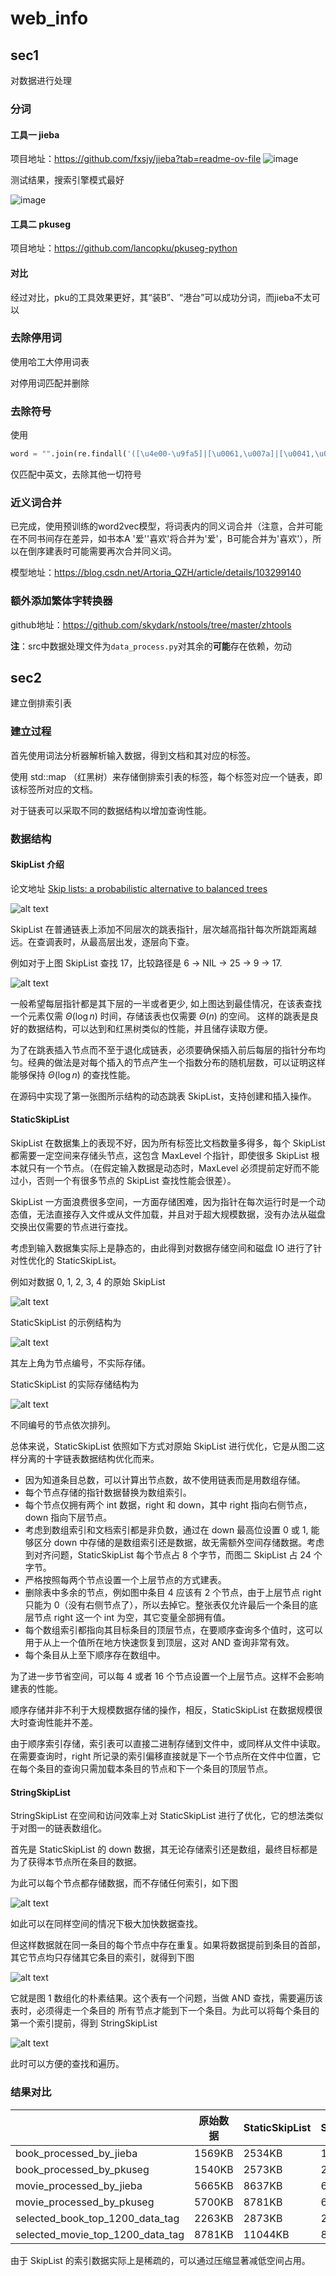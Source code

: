 # web_info
## sec1
对数据进行处理
### 分词
#### 工具一 jieba
项目地址：https://github.com/fxsjy/jieba?tab=readme-ov-file
![image](./others/1.png)

测试结果，搜索引擎模式最好

![image](./others/2.png)
#### 工具二 pkuseg
项目地址：https://github.com/lancopku/pkuseg-python

#### 对比
经过对比，pku的工具效果更好，其“装B”、“港台”可以成功分词，而jieba不太可以


### 去除停用词
使用哈工大停用词表

对停用词匹配并删除
### 去除符号
使用
```python
word = "".join(re.findall('([\u4e00-\u9fa5]|[\u0061,\u007a]|[\u0041,\u005a])+', word, re.S))
```
仅匹配中英文，去除其他一切符号
### 近义词合并
已完成，使用预训练的word2vec模型，将词表内的同义词合并（注意，合并可能在不同书间存在差异，如书本A '爱''喜欢'将合并为'爱'，B可能合并为'喜欢'），所以在倒序建表时可能需要再次合并同义词。

模型地址：https://blog.csdn.net/Artoria_QZH/article/details/103299140
### 额外添加繁体字转换器
github地址：https://github.com/skydark/nstools/tree/master/zhtools

**注**：src中数据处理文件为`data_process.py`对其余的**可能**存在依赖，勿动

## sec2
建立倒排索引表

### 建立过程

首先使用词法分析器解析输入数据，得到文档和其对应的标签。

使用 std::map （红黑树）来存储倒排索引表的标签，每个标签对应一个链表，即该标签所对应的文档。

对于链表可以采取不同的数据结构以增加查询性能。

### 数据结构

#### SkipList 介绍
论文地址 [Skip lists: a probabilistic alternative to balanced trees](https://dl.acm.org/doi/10.1145/78973.78977)

![alt text](others/3.png)

SkipList 在普通链表上添加不同层次的跳表指针，层次越高指针每次所跳距离越远。在查调表时，从最高层出发，逐层向下查。

例如对于上图 SkipList 查找 17，比较路径是 6 -> NIL -> 25 -> 9 -> 17.

![alt text](others/4.png)

一般希望每层指针都是其下层的一半或者更少, 如上图达到最佳情况，在该表查找一个元素仅需 $\Theta(\log n)$ 时间，存储该表也仅需要 $\Theta(n)$ 的空间。 这样的跳表是良好的数据结构，可以达到和红黑树类似的性能，并且储存读取方便。

为了在跳表插入节点而不至于退化成链表，必须要确保插入前后每层的指针分布均匀。经典的做法是对每个插入的节点产生一个指数分布的随机层数，可以证明这样能够保持 $\Theta(\log n)$ 的查找性能。

在源码中实现了第一张图所示结构的动态跳表 SkipList，支持创建和插入操作。

#### **StaticSkipList**

SkipList 在数据集上的表现不好，因为所有标签比文档数量多得多，每个 SkipList 都需要一定空间来存储头节点，这包含 MaxLevel 个指针，即使很多 SkipList 根本就只有一个节点。（在假定输入数据是动态时，MaxLevel 必须提前定好而不能过小，否则一个有很多节点的 SkipList 查找性能会很差）。

SkipList 一方面浪费很多空间，一方面存储困难，因为指针在每次运行时是一个动态值，无法直接存入文件或从文件加载，并且对于超大规模数据，没有办法从磁盘交换出仅需要的节点进行查找。

考虑到输入数据集实际上是静态的，由此得到对数据存储空间和磁盘 IO 进行了针对性优化的 StaticSkipList。

例如对数据 0, 1, 2, 3, 4 的原始 SkipList

![alt text](others/5.png)


StaticSkipList 的示例结构为

![alt text](others/6.png)

其左上角为节点编号，不实际存储。

StaticSkipList 的实际存储结构为

![alt text](others/7.png)

不同编号的节点依次排列。

总体来说，StaticSkipList 依照如下方式对原始 SkipList 进行优化，它是从图二这样分离的十字链表数据结构优化而来。

- 因为知道条目总数，可以计算出节点数，故不使用链表而是用数组存储。
- 每个节点存储的指针数据替换为数组索引。
- 每个节点仅拥有两个 int 数据，right 和 down，其中 right 指向右侧节点，down 指向下层节点。
- 考虑到数组索引和文档索引都是非负数，通过在 down 最高位设置 0 或 1, 能够区分 down 中存储的是数组索引还是数据，故无需额外空间存储数据。考虑到对齐问题，StaticSkipList 每个节点占 8 个字节，而图二 SkipList 占 24 个字节。
- 严格按照每两个节点设置一个上层节点的方式建表。
- 删除表中多余的节点，例如图中条目 4 应该有 2 个节点，由于上层节点 right 只能为 0（没有右侧节点了），所以去掉它。整张表仅允许最后一个条目的底层节点 right 这一个 int 为空，其它变量全部拥有值。
- 每个数组索引都指向其目标条目的顶层节点，在要顺序查询多个值时，这可以用于从上一个值所在地方快速恢复到顶层，这对 AND 查询非常有效。
- 每个条目从上至下顺序存在数组中。

为了进一步节省空间，可以每 4 或者 16 个节点设置一个上层节点。这样不会影响建表的性能。

顺序存储并非不利于大规模数据存储的操作，相反，StaticSkipList 在数据规模很大时查询性能并不差。

由于顺序索引存储，索引表可以直接二进制存储到文件中，或同样从文件中读取。在需要查询时，right 所记录的索引偏移直接就是下一个节点所在文件中位置，它在每个条目的查询只需加载本条目的节点和下一个条目的顶层节点。

#### **StringSkipList**

StringSkipList 在空间和访问效率上对 StaticSkipList 进行了优化，它的想法类似于对图一的链表数组化。

首先是 StaticSkipList 的 down 数据，其无论存储索引还是数组，最终目标都是为了获得本节点所在条目的数据。

为此可以每个节点都存储数据，而不存储任何索引，如下图

![alt text](others/8.png)

如此可以在同样空间的情况下极大加快数据查找。

但这样数据就在同一条目的每个节点中存在重复。如果将数据提前到条目的首部，其它节点均只存储其它条目的索引，就得到下图

![alt text](others/9.png)

它就是图 1 数组化的朴素结果。这个表有一个问题，当做 AND 查找，需要遍历该表时，必须得走一个条目的
所有节点才能到下一个条目。为此可以将每个条目的第一个索引提前，得到 StringSkipList

![alt text](others/10.png)

此时可以方便的查找和遍历。

### 结果对比

||原始数据|StaticSkipList|StringSkipList|
|---|---|---|---|
|book_processed_by_jieba|1569KB|2534KB|1980KB|
|book_processed_by_pkuseg|1540KB|2573KB|2005KB|
|movie_processed_by_jieba|5665KB|8637KB|6700KB|
|movie_processed_by_pkuseg|5700KB|8781KB|6815KB|
|selected_book_top_1200_data_tag|2263KB|2873KB|2332KB|
|selected_movie_top_1200_data_tag|8781KB|11044KB|8850KB|

由于 SkipList 的索引数据实际上是稀疏的，可以通过压缩显著减低空间占用。